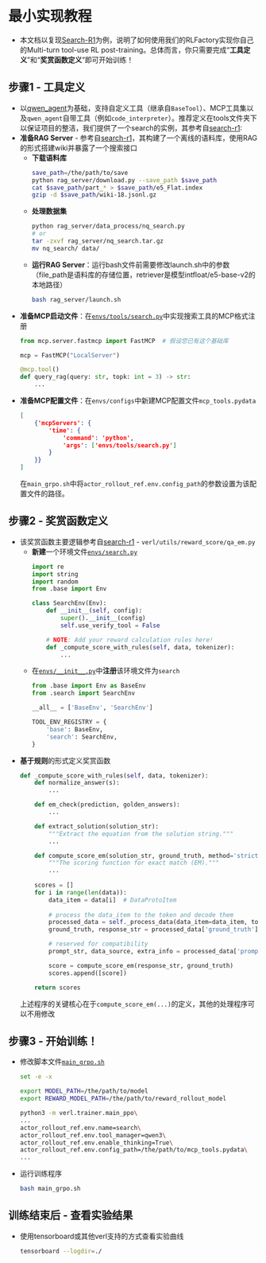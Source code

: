 # 最小实现教程
+ 本文档以复现[Search-R1](https://github.com/PeterGriffinJin/Search-R1)为例，说明了如何使用我们的RLFactory实现你自己的Multi-turn tool-use RL post-training。总体而言，你只需要完成“**工具定义**”和“**奖赏函数定义**”即可开始训练！

## 步骤1 - 工具定义
+ 以[qwen_agent](https://github.com/QwenLM/Qwen-Agent)为基础，支持自定义工具（继承自`BaseTool`）、MCP工具集以及`qwen_agent`自带工具（例如`code_interpreter`）。推荐定义在tools文件夹下以保证项目的整洁，我们提供了一个search的实例，其参考自[search-r1](https://github.com/PeterGriffinJin/Search-R1): 
+ **准备RAG Server** - 参考自[search-r1](https://github.com/PeterGriffinJin/Search-R1)，其构建了一个离线的语料库，使用RAG的形式搭建wiki并暴露了一个搜索接口
    + **下载语料库**
        ```bash
        save_path=/the/path/to/save
        python rag_server/download.py --save_path $save_path
        cat $save_path/part_* > $save_path/e5_Flat.index
        gzip -d $save_path/wiki-18.jsonl.gz
        ```
    + **处理数据集**
        ```bash
        python rag_server/data_process/nq_search.py
        # or
        tar -zxvf rag_server/nq_search.tar.gz
        mv nq_search/ data/
        ```
    + **运行RAG Server**：运行bash文件前需要修改launch.sh中的参数（file_path是语料库的存储位置，retriever是模型intfloat/e5-base-v2的本地路径）
        ```bash
        bash rag_server/launch.sh
        ```
+ **准备MCP启动文件**：在[`envs/tools/search.py`](../../../envs/tools/search.py)中实现搜索工具的MCP格式注册
    ```python
    from mcp.server.fastmcp import FastMCP  # 假设您已有这个基础库
    
    mcp = FastMCP("LocalServer")
    
    @mcp.tool()
    def query_rag(query: str, topk: int = 3) -> str:
        ...
    ```
+ **准备MCP配置文件**：在`envs/configs`中新建MCP配置文件`mcp_tools.pydata`
    ```json
    [
        {'mcpServers': {
            'time': {
                'command': 'python',
                'args': ['envs/tools/search.py']
            }
        }}
    ]
    ```
    在`main_grpo.sh`中将`actor_rollout_ref.env.config_path`的参数设置为该配置文件的路径。

## 步骤2 - 奖赏函数定义
+ 该奖赏函数主要逻辑参考自[search-r1](https://github.com/PeterGriffinJin/Search-R1) - `verl/utils/reward_score/qa_em.py`
  + **新建**一个环境文件[`envs/search.py`](../../../envs/search.py)
    ```python
    import re
    import string
    import random
    from .base import Env

    class SearchEnv(Env):
        def __init__(self, config):
            super().__init__(config)
            self.use_verify_tool = False

        # NOTE: Add your reward calculation rules here!
        def _compute_score_with_rules(self, data, tokenizer):
            ...
    ```
  + 在[`envs/__init__.py`](../../../envs/__init__.py)中**注册**该环境文件为`search`
    ```python
    from .base import Env as BaseEnv
    from .search import SearchEnv

    __all__ = ['BaseEnv', 'SearchEnv']

    TOOL_ENV_REGISTRY = {
        'base': BaseEnv,
        'search': SearchEnv,
    }
    ```
+ **基于规则**的形式定义奖赏函数
    ```python
    def _compute_score_with_rules(self, data, tokenizer):
        def normalize_answer(s):
            ...

        def em_check(prediction, golden_answers):
            ...

        def extract_solution(solution_str):
            """Extract the equation from the solution string."""
            ...

        def compute_score_em(solution_str, ground_truth, method='strict', format_score=0.0, score=1.):
            """The scoring function for exact match (EM)."""
            ...
        
        scores = []
        for i in range(len(data)):
            data_item = data[i]  # DataProtoItem
            
            # process the data_item to the token and decode them
            processed_data = self._process_data(data_item=data_item, tokenizer=tokenizer)
            ground_truth, response_str = processed_data['ground_truth'], processed_data['response_str']

            # reserved for compatibility
            prompt_str, data_source, extra_info = processed_data['prompt_str'], processed_data['data_source'], processed_data['extra_info']

            score = compute_score_em(response_str, ground_truth)
            scores.append([score])

        return scores
    ```
    上述程序的关键核心在于`compute_score_em(...)`的定义，其他的处理程序可以不用修改

## 步骤3 - 开始训练！
+ 修改脚本文件[`main_grpo.sh`](../../../main_grpo.sh)
    ```bash
    set -e -x

    export MODEL_PATH=/the/path/to/model
    export REWARD_MODEL_PATH=/the/path/to/reward_rollout_model

    python3 -m verl.trainer.main_ppo\
    ...
    actor_rollout_ref.env.name=search\
    actor_rollout_ref.env.tool_manager=qwen3\
    actor_rollout_ref.env.enable_thinking=True\
    actor_rollout_ref.env.config_path=/the/path/to/mcp_tools.pydata\
    ...
    ```
+ 运行训练程序
    ```bash
    bash main_grpo.sh
    ```
## 训练结束后 - 查看实验结果
+ 使用tensorboard或其他verl支持的方式查看实验曲线
    ```bash
    tensorboard --logdir=./
    ```